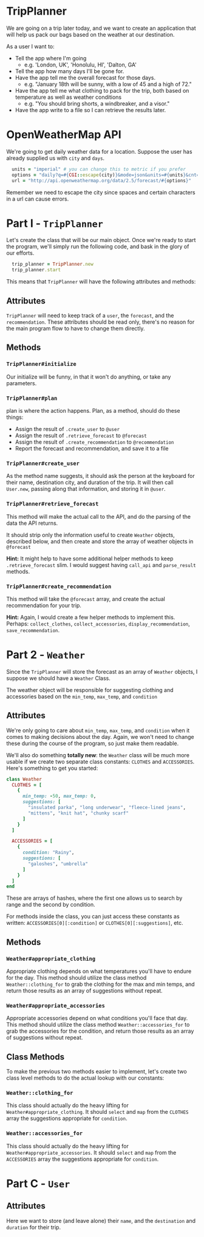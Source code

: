 

# TripPlanner

We are going on a trip later today, and we want to create an application that will help us pack our bags based on the weather at our destination.  

As a user I want to:
  - Tell the app where I'm going
    - e.g. 'London, UK', 'Honolulu, HI', 'Dalton, GA'
  - Tell the app how many days I'll be gone for.
  - Have the app tell me the overall forecast for those days.
    - e.g. "January 18th will be sunny, with a low of 45 and a high of 72."
  - Have the app tell me what clothing to pack for the trip, both based on temperature as well as weather conditions
    - e.g. "You should bring shorts, a windbreaker, and a visor."
  - Have the app write to a file so I can retrieve the results later.

# OpenWeatherMap API

We're going to get daily weather data for a location. Suppose the user has already supplied us with `city` and `days`.

```ruby
  units = "imperial" # you can change this to metric if you prefer
  options = "daily?q=#{CGI::escape(city)}&mode=json&units=#{units}&cnt=#{days}"
  url = "http://api.openweathermap.org/data/2.5/forecast/#{options}"
```

Remember we need to escape the city since spaces and certain characters in a url can cause errors.

# Part I - `TripPlanner`

Let's create the class that will be our main object.  Once we're ready to start the program, we'll simply run the following code, and bask in the glory of our efforts.

```ruby
  trip_planner = TripPlanner.new
  trip_planner.start
```

This means that `TripPlanner` will have the following attributes and methods:

## Attributes
`TripPlanner` will need to keep track of a `user`, the `forecast`, and the `recommendation`.  These attributes should be read only, there's no reason for the main program flow to have to change them directly.

## Methods

### `TripPlanner#initialize`
Our initialize will be funny, in that it won't do anything, or take any parameters.

### `TripPlanner#plan`
plan is where the action happens.  Plan, as a method, should do these things:
  - Assign the result of `.create_user` to `@user`
  - Assign the result of `.retrieve_forecast` to `@forecast`
  - Assign the result of `.create_recommendation` to `@recommendation`
  - Report the forecast and recommendation, and save it to a file

### `TripPlanner#create_user`
As the method name suggests, it should ask the person at the keyboard for their name, destination city, and duration of the trip.  It will then call `User.new`, passing along that information, and storing it in `@user`.

### `TripPlanner#retrieve_forecast`
This method will make the actual call to the API, and do the parsing of the data the API returns.  

It should strip only the information useful to create `Weather` objects, described below, and then create and store the array of weather objects in `@forecast`

**Hint:** It might help to have some additional helper methods to keep `.retrieve_forecast` slim.  I would suggest having `call_api` and `parse_result` methods.

### `TripPlanner#create_recommendation`
This method will take the `@forecast` array, and create the actual recommendation for your trip.  

**Hint:** Again, I would create a few helper methods to implement this.  Perhaps: `collect_clothes`, `collect_accessories`, `display_recommendation`, `save_recommendation`.

# Part 2 - `Weather`

Since the `TripPlanner` will store the forecast as an array of `Weather` objects, I suppose we should have a `Weather` Class.

The weather object will be responsible for suggesting clothing and accessories based on the `min_temp`, `max_temp`, and `condition`

## Attributes

We're only going to care about `min_temp`, `max_temp`, and `condition` when it comes to making decisions about the day.  Again, we won't need to change these during the course of the program, so just make them readable.

We'll also do something **totally new**: the `Weather` class will be much more usable if we create two separate class constants: `CLOTHES` and `ACCESSORIES`.  Here's something to get you started:  

```ruby
class Weather
  CLOTHES = [
    {
      min_temp: -50, max_temp: 0,
      suggestions: [
        "insulated parka", "long underwear", "fleece-lined jeans",
        "mittens", "knit hat", "chunky scarf"
      ]
    }
  ]

  ACCESSORIES = [
    {
      condition: "Rainy",
      suggestions: [
        "galoshes", "umbrella"
      ]
    }
  ]
end
```

These are arrays of hashes, where the first one allows us to search by range and the second by condition.  

For methods inside the class, you can just access these constants as written: `ACCESSORIES[0][:condition]` or `CLOTHES[0][:suggestions]`, etc.

## Methods

### `Weather#appropriate_clothing`
Appropriate clothing depends on what temperatures you'll have to endure for the day.  This method should utilize the class method `Weather::clothing_for` to grab the clothing for the max and min temps, and return those results as an array of suggestions without repeat.

### `Weather#appropriate_accessories`
Appropriate accessories depend on what conditions you'll face that day.  This method should utilize the class method `Weather::accessories_for` to grab the accessories for the condition, and return those results as an array of suggestions without repeat.

## Class Methods

To make the previous two methods easier to implement, let's create two class level methods to do the actual lookup with our constants:

### `Weather::clothing_for`
This class should actually do the heavy lifting for `Weather#appropriate_clothing`.  It should `select` and `map` from the `CLOTHES` array the suggestions appropriate for `condition`.

### `Weather::accessories_for`
This class should actually do the heavy lifting for `Weather#appropriate_accessories`.  It should `select` and `map` from the `ACCESSORIES` array the suggestions appropriate for `condition`.

# Part C - `User`

## Attributes
Here we want to store (and leave alone) their `name`, and the `destination` and `duration` for their trip.
